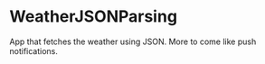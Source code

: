 WeatherJSONParsing
==================

App that fetches the weather using JSON. More to come like push notifications.